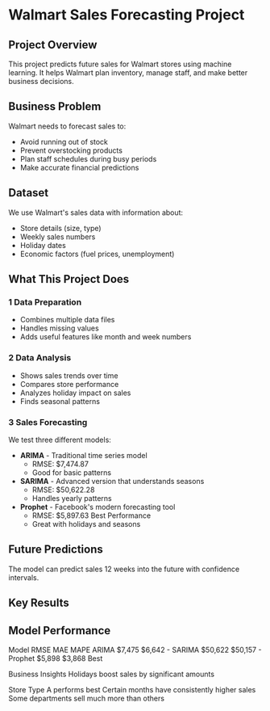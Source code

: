 # Walmart Sales Forecasting Project

## Project Overview
This project predicts future sales for Walmart stores using machine learning. It helps Walmart plan inventory, manage staff, and make better business decisions.

## Business Problem
Walmart needs to forecast sales to:

* Avoid running out of stock
* Prevent overstocking products
* Plan staff schedules during busy periods
* Make accurate financial predictions

## Dataset
We use Walmart's sales data with information about:
* Store details (size, type)
* Weekly sales numbers
* Holiday dates
* Economic factors (fuel prices, unemployment)

## What This Project Does
### 1 Data Preparation
* Combines multiple data files
* Handles missing values
* Adds useful features like month and week numbers

### 2 Data Analysis
* Shows sales trends over time
* Compares store performance
* Analyzes holiday impact on sales
* Finds seasonal patterns

### 3 Sales Forecasting
We test three different models:

* **ARIMA** - Traditional time series model
  * RMSE: $7,474.87
  * Good for basic patterns
* **SARIMA** - Advanced version that understands seasons
  * RMSE: $50,622.28
  * Handles yearly patterns
* **Prophet** - Facebook's modern forecasting tool
  * RMSE: $5,897.63 Best Performance
  * Great with holidays and seasons

## Future Predictions
The model can predict sales 12 weeks into the future with confidence intervals.

## Key Results
## Model Performance
Model	RMSE	MAE	MAPE
ARIMA	$7,475	$6,642	-
SARIMA	$50,622	$50,157	-
Prophet	$5,898	$3,868	Best

Business Insights
Holidays boost sales by significant amounts

Store Type A performs best
Certain months have consistently higher sales
Some departments sell much more than others
